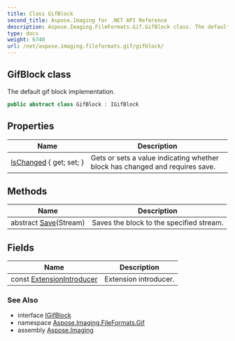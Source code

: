 ```yaml
---
title: Class GifBlock
second_title: Aspose.Imaging for .NET API Reference
description: Aspose.Imaging.FileFormats.Gif.GifBlock class. The default gif block implementation
type: docs
weight: 6740
url: /net/aspose.imaging.fileformats.gif/gifblock/
---
```

## GifBlock class

The default gif block implementation.

```csharp
public abstract class GifBlock : IGifBlock
```

## Properties

| Name | Description |
| --- | --- |
| [IsChanged](../../aspose.imaging.fileformats.gif/gifblock/ischanged/) { get; set; } | Gets or sets a value indicating whether block has changed and requires save. |

## Methods

| Name | Description |
| --- | --- |
| abstract [Save](../../aspose.imaging.fileformats.gif/gifblock/save/)(Stream) | Saves the block to the specified stream. |

## Fields

| Name | Description |
| --- | --- |
| const [ExtensionIntroducer](../../aspose.imaging.fileformats.gif/gifblock/extensionintroducer/) | Extension introducer. |

### See Also

* interface [IGifBlock](../igifblock/)
* namespace [Aspose.Imaging.FileFormats.Gif](../../aspose.imaging.fileformats.gif/)
* assembly [Aspose.Imaging](../../)


